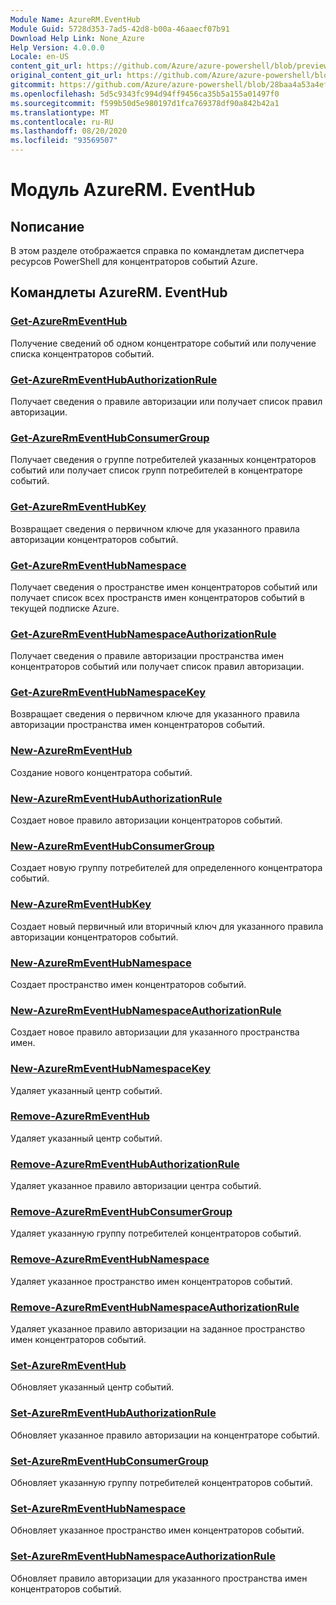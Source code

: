 ```yaml
---
Module Name: AzureRM.EventHub
Module Guid: 5728d353-7ad5-42d8-b00a-46aaecf07b91
Download Help Link: None_Azure
Help Version: 4.0.0.0
Locale: en-US
content_git_url: https://github.com/Azure/azure-powershell/blob/preview/src/ResourceManager/EventHub/Commands.EventHub/help/AzureRM.EventHub.md
original_content_git_url: https://github.com/Azure/azure-powershell/blob/preview/src/ResourceManager/EventHub/Commands.EventHub/help/AzureRM.EventHub.md
gitcommit: https://github.com/Azure/azure-powershell/blob/28baa4a53a4efceb1197c032a8db08e199f0858d
ms.openlocfilehash: 5d5c9343fc994d94ff9456ca35b5a155a01497f0
ms.sourcegitcommit: f599b50d5e980197d1fca769378df90a842b42a1
ms.translationtype: MT
ms.contentlocale: ru-RU
ms.lasthandoff: 08/20/2020
ms.locfileid: "93569507"
---
```

# Модуль AzureRM. EventHub
## Nописание
В этом разделе отображается справка по командлетам диспетчера ресурсов PowerShell для концентраторов событий Azure.

## Командлеты AzureRM. EventHub
### [Get-AzureRmEventHub](Get-AzureRmEventHub.md)
Получение сведений об одном концентраторе событий или получение списка концентраторов событий.

### [Get-AzureRmEventHubAuthorizationRule](Get-AzureRmEventHubAuthorizationRule.md)
Получает сведения о правиле авторизации или получает список правил авторизации.

### [Get-AzureRmEventHubConsumerGroup](Get-AzureRmEventHubConsumerGroup.md)
Получает сведения о группе потребителей указанных концентраторов событий или получает список групп потребителей в концентраторе событий.

### [Get-AzureRmEventHubKey](Get-AzureRmEventHubKey.md)
Возвращает сведения о первичном ключе для указанного правила авторизации концентраторов событий.

### [Get-AzureRmEventHubNamespace](Get-AzureRmEventHubNamespace.md)
Получает сведения о пространстве имен концентраторов событий или получает список всех пространств имен концентраторов событий в текущей подписке Azure.

### [Get-AzureRmEventHubNamespaceAuthorizationRule](Get-AzureRmEventHubNamespaceAuthorizationRule.md)
Получает сведения о правиле авторизации пространства имен концентраторов событий или получает список правил авторизации.

### [Get-AzureRmEventHubNamespaceKey](Get-AzureRmEventHubNamespaceKey.md)
Возвращает сведения о первичном ключе для указанного правила авторизации пространства имен концентраторов событий.

### [New-AzureRmEventHub](New-AzureRmEventHub.md)
Создание нового концентратора событий.

### [New-AzureRmEventHubAuthorizationRule](New-AzureRmEventHubAuthorizationRule.md)
Создает новое правило авторизации концентраторов событий.

### [New-AzureRmEventHubConsumerGroup](New-AzureRmEventHubConsumerGroup.md)
Создает новую группу потребителей для определенного концентратора событий.

### [New-AzureRmEventHubKey](New-AzureRmEventHubKey.md)
Создает новый первичный или вторичный ключ для указанного правила авторизации концентраторов событий.

### [New-AzureRmEventHubNamespace](New-AzureRmEventHubNamespace.md)
Создает пространство имен концентраторов событий.

### [New-AzureRmEventHubNamespaceAuthorizationRule](New-AzureRmEventHubNamespaceAuthorizationRule.md)
Создает новое правило авторизации для указанного пространства имен.

### [New-AzureRmEventHubNamespaceKey](New-AzureRmEventHubNamespaceKey.md)
Удаляет указанный центр событий.

### [Remove-AzureRmEventHub](Remove-AzureRmEventHub.md)
Удаляет указанный центр событий.

### [Remove-AzureRmEventHubAuthorizationRule](Remove-AzureRmEventHubAuthorizationRule.md)
Удаляет указанное правило авторизации центра событий.

### [Remove-AzureRmEventHubConsumerGroup](Remove-AzureRmEventHubConsumerGroup.md)
Удаляет указанную группу потребителей концентраторов событий.

### [Remove-AzureRmEventHubNamespace](Remove-AzureRmEventHubNamespace.md)
Удаляет указанное пространство имен концентраторов событий.

### [Remove-AzureRmEventHubNamespaceAuthorizationRule](Remove-AzureRmEventHubNamespaceAuthorizationRule.md)
Удаляет указанное правило авторизации на заданное пространство имен концентраторов событий.

### [Set-AzureRmEventHub](Set-AzureRmEventHub.md)
Обновляет указанный центр событий.

### [Set-AzureRmEventHubAuthorizationRule](Set-AzureRmEventHubAuthorizationRule.md)
Обновляет указанное правило авторизации на концентраторе событий.

### [Set-AzureRmEventHubConsumerGroup](Set-AzureRmEventHubConsumerGroup.md)
Обновляет указанную группу потребителей концентраторов событий.

### [Set-AzureRmEventHubNamespace](Set-AzureRmEventHubNamespace.md)
Обновляет указанное пространство имен концентраторов событий.

### [Set-AzureRmEventHubNamespaceAuthorizationRule](Set-AzureRmEventHubNamespaceAuthorizationRule.md)
Обновляет правило авторизации для указанного пространства имен концентраторов событий.
